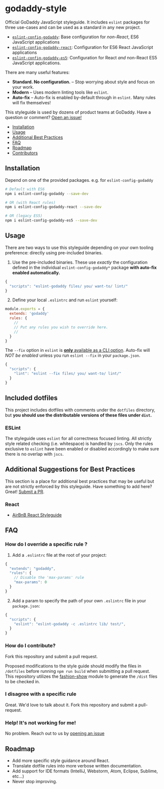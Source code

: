 # godaddy-style

Official GoDaddy JavaScript styleguide. It includes `eslint` packages for three use-cases and can be used as a standard in any new project.

- [`eslint-config-godaddy`]: Base configuration for _non-React_, ES6 JavaScript applications
- [`eslint-config-godaddy-react`]: Configuration for ES6 React JavaScript applications
- [`eslint-config-godaddy-es5`]: Configuration for React _and_ non-React ES5 JavaScript applications.

There are many useful features:

- **Standard. No configuration.** – Stop worrying about style and focus on your work.
- **Modern** – Uses modern linting tools like `eslint`.
- **Auto-fix** – Auto-fix is enabled by-default through in `eslint`. Many rules will fix themselves!

This styleguide is used by dozens of product teams at GoDaddy. Have a question or comment? [Open an issue!](https://github.com/godaddy/javascript/issues/new)

- [Installation](#installation)
- [Usage](#usage)
- [Additional Best Practices](#additional-best-practices)
- [FAQ](#faq)
- [Roadmap](#roadmap)
- [Contributors](#contributors)

## Installation

Depend on one of the provided packages. e.g. for `eslint-config-godaddy`
``` sh
# Default with ES6
npm i eslint-config-godaddy --save-dev

# OR (with React rules)
npm i eslint-config-godaddy-react --save-dev

# OR (legacy ES5)
npm i eslint-config-godaddy-es5 --save-dev
```

## Usage

There are two ways to use this styleguide depending on your own tooling preference: directly using pre-included binaries.

1. Use the pre-included binaries. These use _exactly_ the configuration defined in the individual `eslint-config-godaddy*` package **with auto-fix enabled automatically.**
``` js
{
  "scripts": "eslint-godaddy files/ you/ want-to/ lint/"
}
```
2. Define your local `.eslintrc` and run `eslint` yourself:
``` js
module.exports = {
  extends: 'godaddy'
  rules: {
    //
    // Put any rules you wish to override here.
    //
  }
}
```

The `--fix` option in `eslint` is [**only** available as a CLI option](https://github.com/eslint/eslint/issues/8041). Auto-fix will *NOT be enabled* unless you run `eslint --fix` in your `package.json`.

``` js
{
  "scripts": {
    "lint": "eslint --fix files/ you/ want-to/ lint/"
  }
}
```


## Included dotfiles

This project includes dotfiles with comments under the `dotfiles` directory, but **you should use the distributable versions of these files under `dist`.**

### ESLint

The styleguide uses `eslint` for all correctness focused linting. All strictly style related checking (i.e. whitespace) is handled by `jscs`. Only the rules exclusive to `eslint` have been enabled or disabled accordingly to make sure there is no overlap with `jscs`.

## Additional Suggestions for Best Practices

This section is a place for additional best practices that may be useful but are not strictly enforced by this styleguide. Have something to add here? Great! [Submit a PR](#how-do-i-contribute).

### React

- [AirBnB React Styleguide](https://github.com/airbnb/javascript/tree/master/react)

## FAQ

### How do I override a specific rule ?

1. Add a `.eslintrc` file at the root of your project:
``` js
{
  "extends": "godaddy",
  "rules": {
    // Disable the 'max-params' rule
    "max-params": 0
  }
}
```
2. Add a param to specify the path of your own `.eslintrc` file in your `package.json`:
``` js
{
  "scripts": {
    "eslint": "eslint-godaddy -c .eslintrc lib/ test/",
  }
}
```

### How do I contribute?

Fork this repository and submit a pull request.

Proposed modifications to the style guide should modify the files in `/dotfiles` before running `npm run build` when submitting a pull request. This repository utilizes the [fashion-show](https://github.com/indexzero/fashion-show) module to generate the `/dist` files to be checked in.

### I disagree with a specific rule

Great. We'd love to talk about it. Fork this repository and submit a pull-request.

### Help! It's not working for me!

No problem. Reach out to us by [opening an issue]

## Roadmap

- Add more specific style guidance around React.
- Translate dotfile rules into more verbose written documentation.
- Add support for IDE formats (IntelliJ, Webstorm, Atom, Eclipse, Sublime, etc...)
- Never stop improving.

[opening an issue]: https://github.com/godaddy/javascript/issues
[`eslint-config-godaddy`]: /packages/eslint-config-godaddy
[`eslint-config-godaddy-react`]: /packages/eslint-config-godaddy-react
[`eslint-config-godaddy-es5`]: /packages/eslint-config-godaddy-es5

